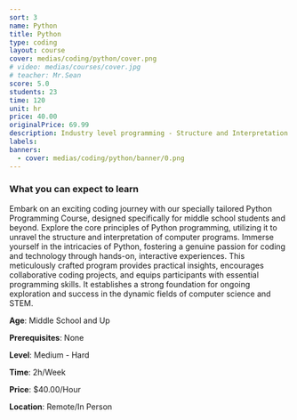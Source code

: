 ```yaml
---
sort: 3
name: Python
title: Python
type: coding
layout: course
cover: medias/coding/python/cover.png
# video: medias/courses/cover.jpg
# teacher: Mr.Sean
score: 5.0
students: 23
time: 120
unit: hr
price: 40.00
originalPrice: 69.99
description: Industry level programming - Structure and Interpretation of Computer Programs 
labels:
banners:
  - cover: medias/coding/python/banner/0.png
---
```



### What you can expect to learn

Embark on an exciting coding journey with our specially tailored Python Programming Course, designed specifically for middle school students and beyond. Explore the core principles of Python programming, utilizing it to unravel the structure and interpretation of computer programs. Immerse yourself in the intricacies of Python, fostering a genuine passion for coding and technology through hands-on, interactive experiences. This meticulously crafted program provides practical insights, encourages collaborative coding projects, and equips participants with essential programming skills. It establishes a strong foundation for ongoing exploration and success in the dynamic fields of computer science and STEM.

**Age**: Middle School and Up

**Prerequisites**: None

**Level**: Medium - Hard

**Time**: 2h/Week

**Price**: $40.00/Hour

**Location**: Remote/In Person